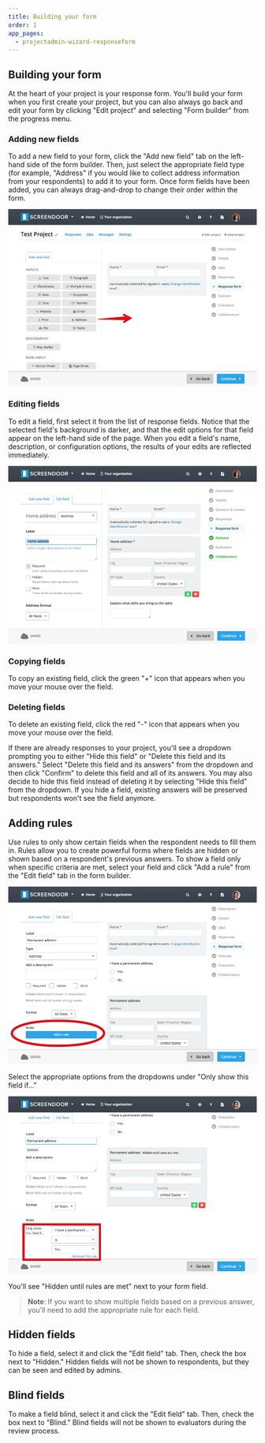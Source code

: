 ```yaml
---
title: Building your form
order: 1
app_pages:
  - projectadmin-wizard-responseform
---
```


## Building your form

At the heart of your project is your response form. You'll build your form when you first create your project, but you can also always go back and edit your form by clicking "Edit project" and selecting "Form builder" from the progress menu.

### Adding new fields

To add a new field to your form, click the "Add new field" tab on the left-hand side of the form builder. Then, just select the appropriate field type (for example, "Address" if you would like to collect address information from your respondents) to add it to your form. Once form fields have been added, you can always drag-and-drop to change their order within the form.

![add field](../images/add_field.png)

### Editing fields

To edit a field, first select it from the list of response fields. Notice that the selected field's background is darker, and that the edit options for that field appear on the left-hand side of the page. When you edit a field's name, description, or configuration options, the results of your edits are reflected immediately.

![edit field](../images/edit_field.png)

### Copying fields

To copy an existing field, click the green "+" icon that appears when you move your mouse over the field.

### Deleting fields

To delete an existing field, click the red "-" icon that appears when you move your mouse over the field.

If there are already responses to your project, you'll see a dropdown prompting you to either "Hide this field" or "Delete this field and its answers." Select "Delete this field and its answers" from the dropdown and then click "Confirm" to delete this field and all of its answers. You may also decide to hide this field instead of deleting it by selecting "Hide this field" from the dropdown. If you hide a field, existing answers will be preserved but respondents won't see the field anymore.

## Adding rules

Use rules to only show certain fields when the respondent needs to fill them in. Rules allow you to create powerful forms where fields are hidden or shown based on a respondent's previous answers. To show a field only when specific criteria are met, select your field and click "Add a rule" from the "Edit field" tab in the form builder.

![add rule](../images/add_rule.png)

Select the appropriate options from the dropdowns under "Only show this field if..."

![config rule](../images/config_rule.png)

You'll see "Hidden until rules are met" next to your form field.

> **Note**: If you want to show multiple fields based on a previous answer, you'll need to add the appropriate rule for each field.

## Hidden fields

To hide a field, select it and click the "Edit field" tab. Then, check the box next to "Hidden." Hidden fields will not be shown to respondents, but they can be seen and edited by admins.

## Blind fields

To make a field blind, select it and click the "Edit field" tab. Then, check the box next to "Blind." Blind fields will not be shown to evaluators during the review process.
